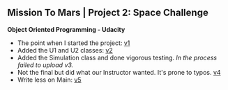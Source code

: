 ## Mission To Mars | Project 2: Space Challenge
**Object Oriented Programming - Udacity**

* The point when I started the project: [v1](https://github.com/RajarshiMandal/MissionToMars.git)
* Added the U1 and U2 classes: [v2](https://github.com/RajarshiMandal/MissionToMars/tree/v2)
* Added the Simulation class and done vigorous testing. *In the process failed to upload v3.*
* Not the final but did what our Instructor wanted. It's prone to typos. 
[v4](https://github.com/RajarshiMandal/MissionToMars/tree/v4)
* Write less on Main: [v5](https://github.com/RajarshiMandal/MissionToMars/tree/v5)
